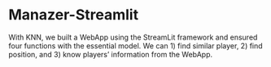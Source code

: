 # Manazer-Streamlit
With KNN, we built a WebApp using the StreamLit framework and ensured four functions with the essential model. We can 1) find similar player, 2) find position, and 3) know players’ information from the WebApp. 
